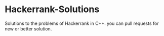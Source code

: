 # Hackerrank-Solutions
Solutions to the problems of Hackerrank in C++.
you can pull requests for new or better solution.
